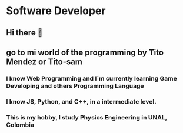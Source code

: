# Software Developer
## Hi there 👋
## go to mi world of the programming by Tito Mendez or Tito-sam

### I know Web Programming and I´m currently learning Game Developing and others Programming Language
### I know JS, Python, and C++, in a intermediate level.
### This is my hobby, I study Physics Engineering in UNAL, Colombia



